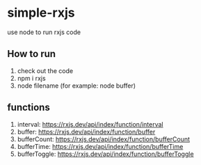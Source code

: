 # simple-rxjs
use node to run rxjs code

## How to run
1. check out the code
2. npm i rxjs
3. node filename (for example: node buffer)

## functions
1. interval: https://rxjs.dev/api/index/function/interval
2. buffer: https://rxjs.dev/api/index/function/buffer
3. bufferCount: https://rxjs.dev/api/index/function/bufferCount
4. bufferTime: https://rxjs.dev/api/index/function/bufferTime
5. bufferToggle: https://rxjs.dev/api/index/function/bufferToggle



